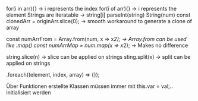 for(i in arr){}         -> i represents the index
for(i of arr){}         -> i represents the element
Strings are iteratable  -> string[i]
parseInt(string)
String(num)
const clonedArr = originArr.slice(0);   -> smooth workaround to generate a clone of array

const numArrFrom = Array.from(num, x => x*2);   -> Array.from can be used like .map()
const numArrMap = num.map(x => x*2);            -> Makes no difference

string.slice(n) -> slice can be applied on strings
sting.split(x)  -> split can be applied on strings

.foreach((element, index, array) => {});

Über Funktionen erstellte Klassen müssen immer mit this.var = val;.. initialisiert werden 